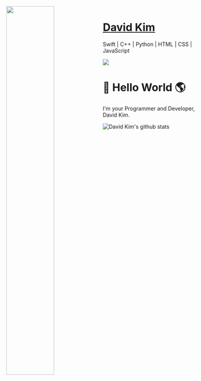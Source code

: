 <img src="https://user-images.githubusercontent.com/36246244/104124239-186c9800-5393-11eb-8b6d-de97b54847b7.png" width="50%" align="left">

# [David Kim](https://dav1dk1m.github.io/Simple-Portfolio-Ver./)

Swift | C++ | Python  |  HTML  |  CSS  |  JavaScript 



![](https://komarev.com/ghpvc/?username=dav1dk1m&color=brightgreen&label=PROFILE+VIEWS)

# :wave: Hello World :earth_americas:
I'm your Programmer and Developer, David Kim.


![David Kim's github stats](https://github-readme-stats.vercel.app/api?username=dav1dk1m&show_icons=true&theme=gotham)








